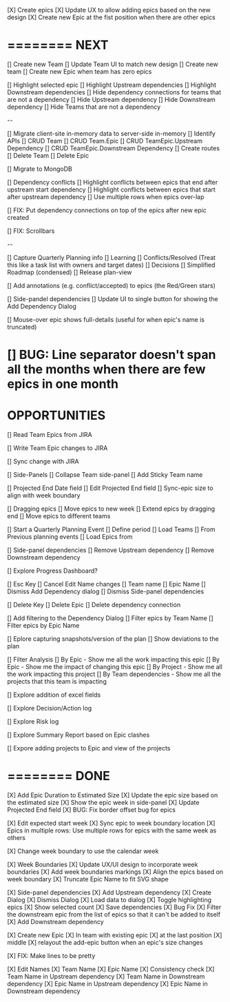 [X] Create epics
    [X] Update UX to allow adding epics based on the new design
    [X] Create new Epic at the fist position when there are other epics



========
NEXT
========

[] Create new Team
    [] Update Team UI to match new design
    [] Create new team
    [] Create new Epic when team has zero epics

[] Highlight selected epic
    [] Highlight Upstream dependencies
    [] Highlight Downstream dependencies
    [] Hide dependency connections for teams that are not a dependency
        [] Hide Upstream dependency
        [] Hide Downstream dependency
    [] Hide Teams that are not a dependency

--

[] Migrate client-site in-memory data to server-side in-memory
    [] Identify APIs
        [] CRUD Team
        [] CRUD Team.Epic
        [] CRUD TeamEpic.Upstream Dependency
        [] CRUD TeamEpic.Downstream Dependency
    [] Create routes
    [] Delete Team
    [] Delete Epic

[] Migrate to MongoDB

[] Dependency conflicts
    [] Highlight conflicts between epics that end after upstream start dependency
    [] Highlight conflicts between epics that start after upstream dependency
    [] Use multiple rows when epics over-lap

[] FIX: Put dependency connections on top of the epics after new epic created

[] FIX: Scrollbars

--

[] Capture Quarterly Planning info
    [] Learning
    [] Conflicts/Resolved (Treat this like a task list with owners and target dates)
    [] Decisions
    [] Simplified Roadmap (condensed)
    [] Release plan-view

[] Add annotations (e.g. conflict/accepted) to epics (the Red/Green stars)

[] Side-pandel dependencies
    [] Update UI to single button for showing the Add Dependency Dialog

[] Mouse-over epic shows full-details (useful for when epic's name is truncated)

[] BUG: Line separator doesn't span all the months when there are few epics in one month
========
 OPPORTUNITIES
========

[] Read Team Epics from JIRA

[] Write Team Epic changes to JIRA

[] Sync change with JIRA

[] Side-Panels
    [] Collapse Team side-panel
    [] Add Sticky Team name

[] Projected End Date field
    [] Edit Projected End field
    [] Sync-epic size to align with week boundary

[] Dragging epics
    [] Move epics to new week
    [] Extend epics by dragging end
    [] Move epics to different teams

[] Start a Quarterly Planning Event
    [] Define period
    [] Load Teams
        [] From Previous planning events
    [] Load Epics from

[] Side-panel dependencies
    [] Remove Upstream dependency
    [] Remove Downstream dependency

[] Explore Progress Dashboard?

[] Esc Key
    [] Cancel Edit Name changes
        [] Team name
        [] Epic Name
    [] Dismiss Add Dependency dialog
    [] Dismiss Side-panel dependencies

[] Delete Key
    [] Delete Epic
    [] Delete dependency connection

[] Add filtering to the Dependency Dialog
    [] Filter epics by Team Name
    [] Filter epics by Epic Name

[] Eplore capturing snapshots/version of the plan
    [] Show deviations to the plan

[] Filter Analysis
    [] By Epic - Show me all the work impacting this epic
    [] By Epic - Show me the impact of changing this epic
    [] By Project - Show me all the work impacting this project
    [] By Team dependencies - Show me all the projects that this team is impacting

[] Explore addition of excel fields

[] Explore Decision/Action log

[] Explore Risk log

[] Explore Summary Report based on Epic clashes

[] Expore adding projects to Epic and view of the projects



========
 DONE
========

[X] Add Epic Duration to Estimated Size
    [X] Update the epic size based on the estimated size
    [X] Show the epic week in side-panel
    [X] Update Projected End field
    [X] BUG: Fix border offset bug for epics

[X] Edit expected start week
    [X] Sync epic to week boundary location
    [X] Epics in multiple rows: Use multiple rows for epics with the same week as others

[X] Change week boundary to use the calendar week


[X] Week Boundaries
    [X] Update UX/UI design to incorporate week boundaries
    [X] Add week boundaries markings
    [X] Align the epics based on week boundary
    [X] Truncate Epic Name to fit SVG shape

[X] Side-panel dependencies
    [X] Add Upstream dependency
        [X] Create Dialog
        [X] Dismiss Dialog
        [X] Load data to dialog
        [X] Toggle highlighting epics
        [X] Show selected count
        [X] Save dependencies
        [X] Bug Fix
            [X] Filter the downstream epic from the list of epics so that it can't be added to itself
    [X] Add Downstream dependency

[X] Create new Epic
    [X] In team with existing epic
        [X] at the last position
        [X] middle
    [X] relayout the add-epic button when an epic's size changes

[X] FIX: Make lines to be pretty

[X] Edit Names
    [X] Team Name
    [X] Epic Name
    [X] Consistency check
        [X] Team Name in Upstream dependency
        [X] Team Name in Downstream dependency
        [X] Epic Name in Upstream dependency
        [X] Epic Name in Downstream dependency


